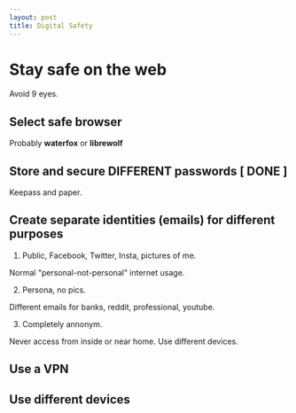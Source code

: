 ```yaml
---
layout: post
title: Digital Safety
---
```


# Stay safe on the web

Avoid 9 eyes.

## Select safe browser

Probably **waterfox** or **librewolf**

## Store and secure DIFFERENT passwords [ DONE ]
Keepass and paper.

## Create separate identities (emails) for different purposes

1. Public, Facebook, Twitter, Insta, pictures of me.

Normal "personal-not-personal" internet usage.

2. Persona, no pics.

Different emails for banks, reddit, professional, youtube.

3. Completely annonym.

Never access from inside or near home. Use different devices.

## Use a VPN

## Use different devices
